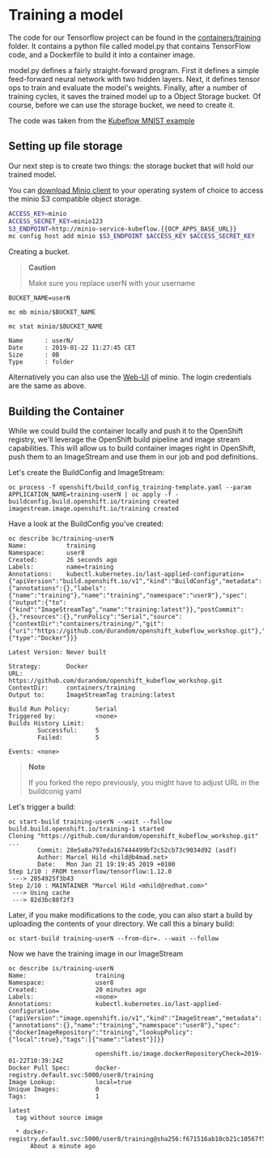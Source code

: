 # Training a model

The code for our Tensorflow project can be found in the [containers/training]({{WORKSHOP_BASE_URL}}/containers/training) folder. It contains a python file called model.py that contains TensorFlow code, and a Dockerfile to build it into a container image.

model.py defines a fairly straight-forward program. First it defines a simple feed-forward neural network with two hidden layers. Next, it defines tensor ops to train and evaluate the model's weights. Finally, after a number of training cycles, it saves the trained model up to a Object Storage bucket. Of course, before we can use the storage bucket, we need to create it.

The code was taken from the [Kubeflow MNIST example](https://github.com/kubeflow/examples/tree/master/mnist)

## Setting up file storage

Our next step is to create two things: the storage bucket that will hold our trained model.

You can [download Minio client](https://minio.io/downloads.html) to your operating system of choice to access the minio S3 compatible object storage.

~~~bash
ACCESS_KEY=minio
ACCESS_SECRET_KEY=minio123
S3_ENDPOINT=http://minio-service-kubeflow.{{OCP_APPS_BASE_URL}}
mc config host add minio $S3_ENDPOINT $ACCESS_KEY $ACCESS_SECRET_KEY
~~~


Creating a bucket.

> **Caution**
> 
> Make sure you replace userN with your username

~~~console
BUCKET_NAME=userN

mc mb minio/$BUCKET_NAME

mc stat minio/$BUCKET_NAME

Name      : userN/
Date      : 2019-01-22 11:27:45 CET
Size      : 0B
Type      : folder
~~~

Alternatively you can also use the [Web-UI](http://minio-service-kubeflow.{{OCP_APPS_BASE_URL}}) of minio. The login credentials are the same as above.

## Building the Container

While we could build the container locally and push it to the OpenShift registry, we'll leverage the OpenShift build pipeline and image stream capabilities. This will allow us to build container images right in OpenShift, push them to an ImageStream and use them in our job and pod definitions.

Let's create the BuildConfig and ImageStream:

~~~console
oc process -f openshift/build_config_training-template.yaml --param APPLICATION_NAME=training-userN | oc apply -f -
buildconfig.build.openshift.io/training created
imagestream.image.openshift.io/training created
~~~

Have a look at the BuildConfig you've created:

~~~
oc describe bc/training-userN
Name:           training
Namespace:      user8
Created:        26 seconds ago
Labels:         name=training
Annotations:    kubectl.kubernetes.io/last-applied-configuration={"apiVersion":"build.openshift.io/v1","kind":"BuildConfig","metadata":{"annotations":{},"labels":{"name":"training"},"name":"training","namespace":"user8"},"spec":{"output":{"to":{"kind":"ImageStreamTag","name":"training:latest"}},"postCommit":{},"resources":{},"runPolicy":"Serial","source":{"contextDir":"containers/training/","git":{"uri":"https://github.com/durandom/openshift_kubeflow_workshop.git"},"type":"Git"},"strategy":{"type":"Docker"}}}

Latest Version: Never built

Strategy:       Docker
URL:            https://github.com/durandom/openshift_kubeflow_workshop.git
ContextDir:     containers/training
Output to:      ImageStreamTag training:latest

Build Run Policy:       Serial
Triggered by:           <none>
Builds History Limit:
        Successful:     5
        Failed:         5

Events: <none>
~~~

> **Note**
>
> If you forked the repo previously, you might have to adjust URL in the buildconig yaml

Let's trigger a build:

~~~
oc start-build training-userN --wait --follow
build.build.openshift.io/training-1 started
Cloning "https://github.com/durandom/openshift_kubeflow_workshop.git" ...
        Commit: 28e5a8a797eda167444499bf2c52cb73c9034d92 (asdf)
        Author: Marcel Hild <hild@b4mad.net>
        Date:   Mon Jan 21 19:19:45 2019 +0100
Step 1/10 : FROM tensorflow/tensorflow:1.12.0
 ---> 2054925f3b43
Step 2/10 : MAINTAINER "Marcel Hild <mhild@redhat.com>"
 ---> Using cache
 ---> 82d3bc88f2f3
~~~

Later, if you make modifications to the code, you can also start a build by uploading the contents of your directory. We call this a binary build:

~~~
oc start-build training-userN --from-dir=. --wait --follow
~~~

Now we have the training image in our ImageStream

~~~
oc describe is/training-userN
Name:                   training
Namespace:              user8
Created:                20 minutes ago
Labels:                 <none>
Annotations:            kubectl.kubernetes.io/last-applied-configuration={"apiVersion":"image.openshift.io/v1","kind":"ImageStream","metadata":{"annotations":{},"name":"training","namespace":"user8"},"spec":{"dockerImageRepository":"training","lookupPolicy":{"local":true},"tags":[{"name":"latest"}]}}

                        openshift.io/image.dockerRepositoryCheck=2019-01-22T10:39:24Z
Docker Pull Spec:       docker-registry.default.svc:5000/user8/training
Image Lookup:           local=true
Unique Images:          0
Tags:                   1

latest
  tag without source image
  
  * docker-registry.default.svc:5000/user8/training@sha256:f671516ab10cb21c10567f57d18f01b69e769053efd1d24d2cd980906d9f6a7c
      About a minute ago
~~~


